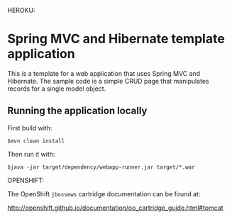 HEROKU:
# Spring MVC and Hibernate template application

This is a template for a web application that uses Spring MVC and Hibernate. The sample code is a simple CRUD page that manipulates records for a single model object.

## Running the application locally

First build with:

    $mvn clean install

Then run it with:

    $java -jar target/dependency/webapp-runner.jar target/*.war


OPENSHIFT:

The OpenShift `jbossews` cartridge documentation can be found at:

http://openshift.github.io/documentation/oo_cartridge_guide.html#tomcat
	
	
